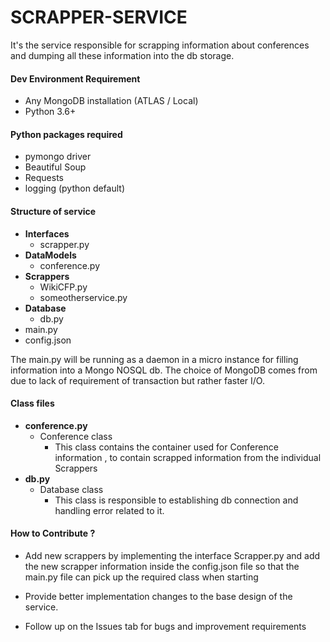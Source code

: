 # SCRAPPER-SERVICE

It's the service responsible for scrapping information about conferences and dumping all these information into the db storage. 

#### Dev Environment Requirement
*   Any MongoDB installation (ATLAS / Local)
*   Python 3.6+

#### Python packages required
* pymongo driver
* Beautiful Soup
* Requests
* logging (python default)

#### Structure of service
*   **Interfaces**
    * scrapper.py
*   **DataModels**
    * conference.py
*   **Scrappers**
    *   WikiCFP.py
    *   someotherservice.py
*   **Database**
    *   db.py 
*   main.py
*   config.json

The main.py will be running as a daemon in a micro instance for filling information into a Mongo NOSQL db. The choice of MongoDB comes from due to lack of requirement of transaction but rather faster I/O.  

#### Class files

*   **conference.py**   
    *   Conference class
        *   This class contains the container used for Conference information , to contain scrapped information from the individual Scrappers
*   **db.py**
    *   Database class
        *   This class is responsible to establishing db connection and handling error related to it.

#### How to Contribute ?

* Add new scrappers by implementing the interface Scrapper.py and add the new scrapper information inside the config.json file so that the main.py file can pick up the required class when starting

* Provide better implementation changes to the base design of the service.

* Follow up on the Issues tab for bugs and improvement requirements



